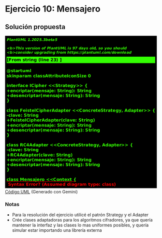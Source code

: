 # Ejercicio 10: Mensajero
## Solución propuesta
![Diagrama UML](./diagrama_uml.png)
<br>[Código UML](./source.uml) (Generado con Gemini)
### Notas
- Para la resolución del ejercicio utilicé el patrón Strategy y el Adapter
- Crée clases adaptadoras para los algoritmos cifradores, ya que quería mantener la interfaz y las clases lo mas uniformes posibles, y quería simular estar importando una librería externa
